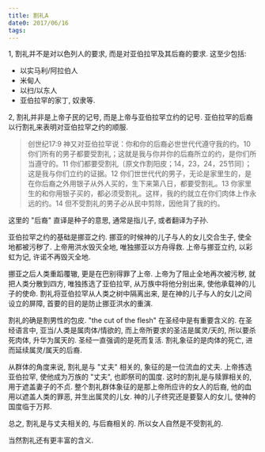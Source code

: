 ```yaml
---
title: 割礼A
date0: 2017/06/16
tags:
---
```


1, 割礼并不是对以色列人的要求, 而是对亚伯拉罕及其后裔的要求. 这至少包括:

* 以实马利/阿拉伯人
* 米甸人
* 以扫/以东人
* 亚伯拉罕的家丁, 奴隶等.

2, 割礼并非是上帝子民的记号, 而是上帝与亚伯拉罕立约的记号. 亚伯拉罕的后裔以行割礼来表明对亚伯拉罕之约的顺服.

> 创世纪17:9 神又对亚伯拉罕说：你和你的后裔必世世代代遵守我的约。10 你们所有的男子都要受割礼；这就是我与你并你的后裔所立的约，是你们所当遵守的。11 你们都要受割礼〔原文作割阳皮；14，23，24，25节同〕；这是我与你们立约的证据。12 你们世世代代的男子，无论是家里生的，是在你后裔之外用银子从外人买的，生下来第八日，都要受割礼。13 你家里生的和你用银子买的，都必须受割礼。这样，我的约就立在你们肉体上作永远的约。14 但不受割礼的男子必从民中剪除，因他背了我的约。

这里的 "后裔" 直译是种子的意思, 通常是指儿子, 或者翻译为子孙.

亚伯拉罕之约的基础是挪亚之约. 挪亚的时候神的儿子与人的女儿交合生子, 使全地都被污秽了. 上帝用洪水毁灭全地, 唯独挪亚以方舟得救. 上帝与挪亚立约, 以彩虹为记, 许诺不再毁灭全地.

挪亚之后人类重蹈覆辙, 更是在巴别得罪了上帝. 上帝为了阻止全地再次被污秽, 就把人类分散到四方, 唯独拣选了亚伯拉罕, 从万族中将他分别出来, 使他承载神的儿子的使命. 割礼将亚伯拉罕从人类之树中隔离出来, 是在神的儿子与人的女儿之间设立的屏障, 首要的目的是防止挪亚洪水的重演.

割礼的确是割男性的包皮. "the cut of the flesh" 在圣经中是有重要含义的. 在圣经语言中, 亚当/人类是属肉体/情欲的, 而上帝所要求的圣洁是属灵/天的, 所以要杀死肉体, 升华为属天的. 圣经一直强调的是死而复活. 割礼象征的是肉体的死亡, 进而延续属灵/属天的后裔.

从群体的角度来说, 割礼是与 "丈夫" 相关的, 象征的是一位流血的丈夫. 上帝拣选亚伯拉罕, 使他成为万族的 "丈夫", 也即祭司的国度. 这时的割礼是与赎罪相关的, 用于遮盖妻子的不贞. 整个割礼群体象征的是那上帝所应许的女人的后裔, 他的血用以遮盖人类的罪恶, 并生出属灵的儿女. 神的儿子终究还是要娶人的女儿, 使神的国度临于万邦.

总之, 割礼是与丈夫相关的, 与后裔相关的.  所以女人自然是不受割礼的.

当然割礼还有更丰富的含义.
